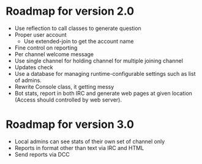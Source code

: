 # Roadmap for version 2.0
* Use reflection to call classes to generate question
* Proper user account
    * Use extended-join to get the account name
* Fine control on reporting
* Per channel welcome message
* Use single channel for holding channel for multiple joining channel
* Updates check
* Use a database for managing runtime-configurable settings such as list of
  admins.
* Rewrite Console class, it getting messy
* Bot stats, report in both IRC and generate web pages at given location
  (Access should controlled by web server).


# Roadmap for version 3.0
* Local admins can see stats of their own set of channel only
* Reports in format other than text via IRC and HTML
* Send reports via DCC
